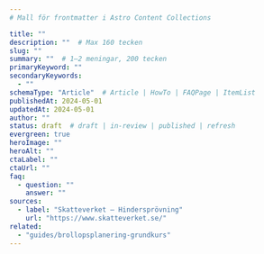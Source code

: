 ```yaml
---
# Mall för frontmatter i Astro Content Collections

title: ""
description: ""  # Max 160 tecken
slug: ""
summary: ""  # 1–2 meningar, 200 tecken
primaryKeyword: ""
secondaryKeywords:
  - ""
schemaType: "Article"  # Article | HowTo | FAQPage | ItemList
publishedAt: 2024-05-01
updatedAt: 2024-05-01
author: ""
status: draft  # draft | in-review | published | refresh
evergreen: true
heroImage: ""
heroAlt: ""
ctaLabel: ""
ctaUrl: ""
faq:
  - question: ""
    answer: ""
sources:
  - label: "Skatteverket – Hindersprövning"
    url: "https://www.skatteverket.se/"
related:
  - "guides/brollopsplanering-grundkurs"
---
```

